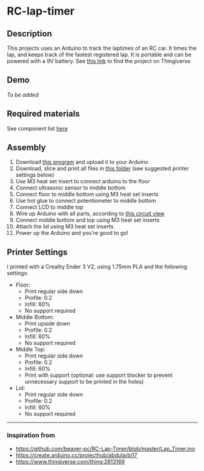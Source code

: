 # RC-lap-timer
## Description
This projects uses an Arduino to track the laptimes of an RC car. It times the lap, and keeps track of the fastest registered lap. It is portable and can be powered with a 9V battery. See [this link](https://www.thingiverse.com/thing:6049245) to find the project on Thingiverse

## Demo
*To be added*

## Required materials
See component list [here](https://github.com/mikeenting/RC-lap-timer/blob/main/laptimer_component_list.csv)

## Assembly
1. Download [this program](https://github.com/mikeenting/RC-lap-timer/blob/main/laptimer/laptimer.ino) and upload it to your Arduino
2. Download, slice and print all files in [this folder](https://github.com/mikeenting/RC-lap-timer/blob/main/3d_designs) (see suggested printer settings below)
2. Use M3 heat set insert to connect arduino to the floor
2. Connect ultrasonic sensor to middle bottom
3. Connect floor to middle bottom using M3 heat set inserts
4. Use hot glue to connect potentiometer to middle bottom
5. Connect LCD to middle top
6. Wire up Arduino with all parts, according to [this circuit view](https://github.com/mikeenting/RC-lap-timer/blob/main/laptimer_circuit_view.png)
7. Connect middle bottom and top using M3 heat set inserts
8. Attach the lid using M3 heat set inserts
9. Power up the Arduino and you're good to go!

## Printer Settings
I printed with a Creality Ender 3 V2, using 1.75mm PLA and the following settings:
- Floor:
    - Print regular side down
    - Profile: 0.2
    - Infill: 60%
    - No support required
- Middle Bottom:
    - Print upside down
    - Profile: 0.2
    - Infill: 60%
    - No support required
- Middle Top:
    - Print regular side down
    - Profile: 0.2
    - Infill: 60%
    - Print with support (optional: use support blocker to prevent unnecessary support to be printed in the holes)
- Lid:
    - Print regular side down
    - Profile: 0.2
    - Infill: 60%
    - No support required

------
### Inspiration from
- https://github.com/beaver-pc/RC-Lap-Timer/blob/master/Lap_Timer.ino
- https://create.arduino.cc/projecthub/abdularbi17
- https://www.thingiverse.com/thing:2813169

